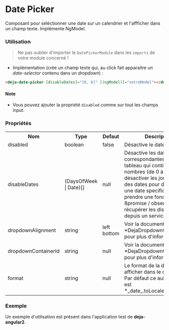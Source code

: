 # Date Picker
Composant pour séléctionner une date sur un calendrier et l'affficher dans un champ texte. Implémente NgModel.  

### Utilisation 
> Ne pas oublier d'importer le `DatePickerModule` dans les `imports` de votre module concerné !

  - Implémentation (crée un champ texte qui, au click fait apparaitre un *date-selector* contenu dans un *dropdown*) : 

```html
<deja-date-picker [disableDates]="[0, 6]" [(ngModel)]="votreModel"></deja-date-picker>
```

#### Note
 - Vous pouvez ajouter la propriété `disabled` comme sur tout les champs input.

### Propriétés

<table>
<tr>
    <th>Nom</th>
    <th>Type</th>
    <th>Defaut</th>
    <th>Description</th>
</tr>
<tr>
    <td>disabled</td>
    <td>boolean</td>
    <td>false</td>
    <td>Désactive le datepicker</td>
</tr>
<tr>
    <td>disableDates</td>
    <td>(DaysOfWeek | Date)[]</td>
    <td>null</td>
    <td>Désactive les dates correspondantes. Prend un tableau qui contient des nombres (de 0 à 6 pour désactiver les jours) et/ou des dates pour désactiver une date specifique. TODO : prendre une fonction 8promise / observable) pour récupérer les disablesDates depuis un service.</td>
</tr>
<tr>
    <td>dropdownAlignment</td>
    <td>string</td>
    <td>left bottom</td>
    <td>Voir la documentation du *DejaDropdownComponent* pour plus d'informations</td>
</tr>
<tr>
    <td>dropdownContainerId</td>
    <td>string</td>
    <td>null</td>
    <td>Voir la documentation du *DejaDropdownComponent* pour plus d'informations</td>
</tr>
<tr>
    <td>format</td>
    <td>string</td>
    <td>null</td>
    <td>Le format de la date à afficher dans le champ texte. Par défaut ce aui est affiché est *_date_.toLocaleString()*</td>
</tr>
</table>

### Exemple
Un exemple d'utilisation est pr&eacute;sent dans l'application test de **deja-angular2**.
